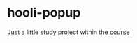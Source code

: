 # hooli-popup

Just a little study project within the [course](https://github.com/kottans/frontend/blob/master/contents.md#stage-0-self-study)
